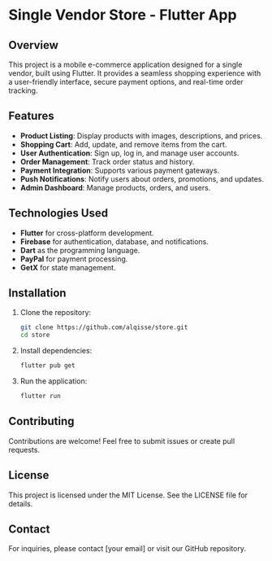 # Single Vendor Store - Flutter App

## Overview

This project is a mobile e-commerce application designed for a single vendor, built using Flutter. It provides a seamless shopping experience with a user-friendly interface, secure payment options, and real-time order tracking.

## Features

- **Product Listing**: Display products with images, descriptions, and prices.
- **Shopping Cart**: Add, update, and remove items from the cart.
- **User Authentication**: Sign up, log in, and manage user accounts.
- **Order Management**: Track order status and history.
- **Payment Integration**: Supports various payment gateways.
- **Push Notifications**: Notify users about orders, promotions, and updates.
- **Admin Dashboard**: Manage products, orders, and users.

## Technologies Used

- **Flutter** for cross-platform development.
- **Firebase** for authentication, database, and notifications.
- **Dart** as the programming language.
- **PayPal** for payment processing.
- **GetX** for state management.

## Installation

1. Clone the repository:
   ```sh
   git clone https://github.com/alqisse/store.git
   cd store
   ```
2. Install dependencies:
   ```sh
   flutter pub get
   ```
3. Run the application:
   ```sh
   flutter run
   ```

## Contributing

Contributions are welcome! Feel free to submit issues or create pull requests.

## License

This project is licensed under the MIT License. See the LICENSE file for details.

## Contact

For inquiries, please contact [your email] or visit our GitHub repository.

